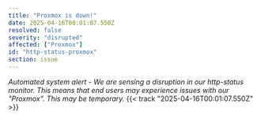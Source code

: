 ```yaml
---
title: "Proxmox is down!"
date: 2025-04-16T00:01:07.550Z
resolved: false
severity: "disrupted"
affected: ["Proxmox"]
id: "http-status-proxmox"
section: issue
---
```


**Automated system alert* - We are sensing a disruption in our http-status monitor. This means that end users may experience issues with our "Proxmox". This may be temporary.* {{< track "2025-04-16T00:01:07.550Z" >}}
